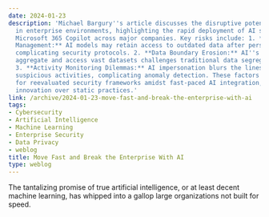 ```yaml
---
date: 2024-01-23
description: 'Michael Bargury''s article discusses the disruptive potential of AI
  in enterprise environments, highlighting the rapid deployment of AI solutions like
  Microsoft 365 Copilot across major companies. Key risks include: 1. **Permission
  Management:** AI models may retain access to outdated data after personnel changes,
  complicating security protocols. 2. **Data Boundary Erosion:** AI''s ability to
  aggregate and access vast datasets challenges traditional data segregation principles.
  3. **Activity Monitoring Dilemmas:** AI impersonation blurs the lines for monitoring
  suspicious activities, complicating anomaly detection. These factors signal a need
  for reevaluated security frameworks amidst fast-paced AI integration, emphasizing
  innovation over static practices.'
link: /archive/2024-01-23-move-fast-and-break-the-enterprise-with-ai
tags:
- Cybersecurity
- Artificial Intelligence
- Machine Learning
- Enterprise Security
- Data Privacy
- weblog
title: Move Fast and Break the Enterprise With AI
type: weblog
---
```


The tantalizing promise of true artificial intelligence, or at least decent machine learning, has whipped into a gallop large organizations not built for speed.

